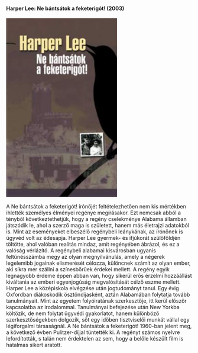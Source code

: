 #### <a name="id_987">Harper Lee: Ne bántsátok a feketerigót! (2003)</a>
<img src="https://github.com/BercziSandor/calibre_lib/raw/main/Harper%20Lee/Ne%20bantsatok%20a%20feketerigot%21%20%28987%29/cover.jpg" alt="cover" width="300"/>

<div>
<p>A ​Ne bántsátok a feketerigót! írónőjét feltételezhetően nem kis mértékben ihlették személyes élményei regénye megírásakor. Ezt nemcsak abból a tényből következtethetjük, hogy a regény cselekménye Alabama államban játszódik le, ahol a szerző maga is született, hanem más életrajzi adatokból is. Mint az eseményeket elbeszélő regénybeli leánykának, az írónőnek is ügyvéd volt az édesapja. Harper Lee gyermek- és ifjúkorát szülőföldjén töltötte, ahol valóban realitás mindaz, amit regényében ábrázol, és ez a valóság vérlázító. A regénybeli alabamai kisvárosban ugyanis feltűnésszámba megy az olyan megnyilvánulás, amely a négerek legelemibb jogainak elismerését célozza, különcnek számít az olyan ember, aki síkra mer szállni a színesbőrűek érdekei mellett. A regény egyik legnagyobb érdeme éppen abban van, hogy sikerül erős érzelmi hozzáállást kiváltania az emberi egyenjogúság megvalósítását célző eszme mellett. Harper Lee a középiskola elvégzése után jogtudományt tanul. Egy évig Oxfordban diákoskodik ösztöndíjasként, aztán Alabamában folytatja tovább tanulmányait. Mint az egyetem folyóiratának szerkesztője, itt kerül először kapcsolatba az irodalommal. Tanulmányai befejezése után New Yorkba költözik, de nem folytat ügyvédi gyakorlatot, hanem különböző szerkesztőségekben dolgozik, sőt egy időben tisztviselői munkát vállal egy légiforgalmi társaságnál. A Ne bántsátok a feketerigót! 1960-ban jelent meg, a következő évben Pulitzer-díjjal tüntették ki. A regényt számos nyelvre lefordították, s talán nem érdektelen az sem, hogy a belőle készült film is hatalmas sikert aratott.</p></div>

